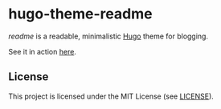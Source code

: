 # hugo-theme-readme

*readme* is a readable, minimalistic [Hugo][hugo] theme for blogging.

See it in action [here][site].

[hugo]: https://gohugo.io/
[site]: https://twiddlingbits.net/

## License

This project is licensed under the MIT License (see [LICENSE](LICENSE)).
